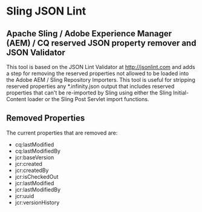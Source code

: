 # Sling JSON Lint
## Apache Sling / Adobe Experience Manager (AEM) / CQ  reserved JSON property remover and JSON Validator

This tool is based on the JSON Lint Validator at http://jsonlint.com and adds a step for removing the reserved properties not allowed to be loaded into the Adobe AEM / Sling Repository Importers.  This tool is useful for stripping reserved properties any *.infinity.json output that includes reserved properties that can't be re-imported by Sling using either the Sling Initial-Content loader or the Sling Post Servlet import functions.

## Removed Properties

The current properties that are removed are:

* cq:lastModified
* cq:lastModifiedBy
* jcr:baseVersion
* jcr:created
* jcr:createdBy
* jcr:isCheckedOut
* jcr:lastModified
* jcr:lastModifiedBy
* jcr:uuid
* jcr:versionHistory